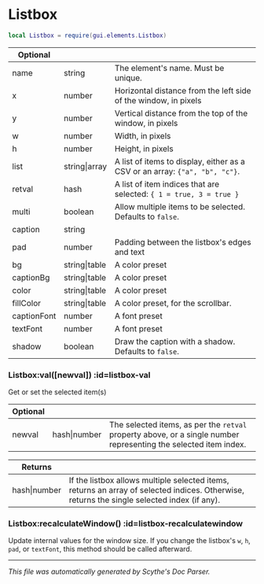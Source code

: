 # Listbox
```lua
local Listbox = require(gui.elements.Listbox)
```


| **Optional** | []() | []() |
| --- | --- | --- |
| name | string | The element's name. Must be unique. |
| x | number | Horizontal distance from the left side of the window, in pixels |
| y | number | Vertical distance from the top of the window, in pixels |
| w | number | Width, in pixels |
| h | number | Height, in pixels |
| list | string&#124;array | A list of items to display, either as a CSV or an array: `{"a", "b", "c"}`. |
| retval | hash | A list of item indices that are selected: `{ 1 = true, 3 = true }` |
| multi | boolean | Allow multiple items to be selected. Defaults to `false`. |
| caption | string |  |
| pad | number | Padding between the listbox's edges and text |
| bg | string&#124;table | A color preset |
| captionBg | string&#124;table | A color preset |
| color | string&#124;table | A color preset |
| fillColor | string&#124;table | A color preset, for the scrollbar. |
| captionFont | number | A font preset |
| textFont | number | A font preset |
| shadow | boolean | Draw the caption with a shadow. Defaults to `false`. |

<section class="segment">

### Listbox:val([newval]) :id=listbox-val

Get or set the selected item(s)

| **Optional** | []() | []() |
| --- | --- | --- |
| newval | hash&#124;number | The selected items, as per the `retval` property above, or a single number representing the selected item index. |

| **Returns** | []() |
| --- | --- |
| hash&#124;number | If the listbox allows multiple selected items, returns an array of selected indices. Otherwise, returns the single selected index (if any). |

</section>
<section class="segment">

### Listbox:recalculateWindow() :id=listbox-recalculatewindow

Update internal values for the window size. If you change the listbox's
`w`, `h`, `pad`, or `textFont`, this method should be called afterward.

</section>

----
_This file was automatically generated by Scythe's Doc Parser._
